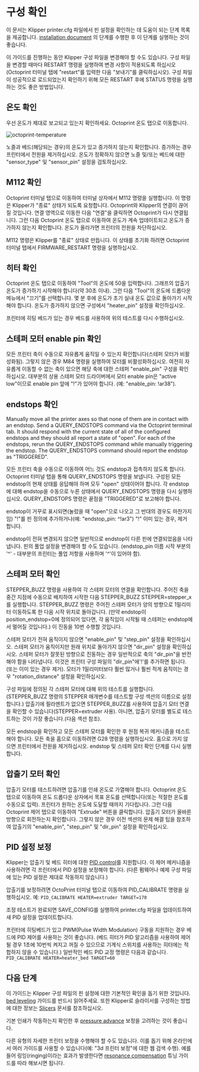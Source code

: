 # 구성 확인

이 문서는 Klipper printer.cfg 파일에서 핀 설정을 확인하는 데 도움이 되는 단계 목록을 제공합니다.
[installation document](Installation.md) 의 단계를 수행한 후 이 단계를 실행하는 것이 좋습니다.


이 가이드를 진행하는 동안 Klipper 구성 파일을 변경해야 할 수도 있습니다.
구성 파일을 변경할 때마다 RESTART 명령을 실행하여 변경 사항이 적용되도록 하십시오(Octoprint 터미널 탭에 "restart"를 입력한 다음 "보내기"를 클릭하십시오).
구성 파일이 성공적으로 로드되었는지 확인하기 위해 모든 RESTART 후에 STATUS 명령을 실행하는 것도 좋은 방법입니다.

## 온도 확인

우선 온도가 제대로 보고되고 있는지 확인하세요. Octoprint 온도 탭으로 이동합니다.

![octoprint-temperature](img/octoprint-temperature.png)

노즐과 베드(해당되는 경우)의 온도가 있고 증가하지 않는지 확인합니다. 증가하는 경우 프린터에서 전원을 제거하십시오.
온도가 정확하지 않으면 노즐 및/또는 베드에 대한 "sensor_type" 및 "sensor_pin" 설정을 검토하십시오.

## M112 확인

Octoprint 터미널 탭으로 이동하여 터미널 상자에서 M112 명령을 실행합니다. 이 명령은 Klipper가 "종료" 상태가 되도록 요청합니다.
Octoprint와 Klipper의 연결이 끊어질 것입니다. 연결 영역으로 이동한 다음 "연결"을 클릭하면 Octoprint가 다시 연결됩니다.
그런 다음 Octoprint 온도 탭으로 이동하여 온도가 계속 업데이트되고 온도가 증가하지 않는지 확인합니다.
온도가 올라가면 프린터의 전원을 차단하십시오.

M112 명령은 Klipper를 "종료" 상태로 만듭니다.
이 상태를 초기화 하려면 Octoprint 터미널 탭에서 FIRMWARE_RESTART 명령을 실행하십시오.


## 히터 확인

Octoprint 온도 탭으로 이동하여  "Tool"의 온도에 50을 입력합니다.
그래프의 압출기 온도가 증가하기 시작해야 합니다(약 30초 이내). 그런 다음 "Tool"의 온도에 드롭다운 메뉴에서 "끄기"를 선택합니다.
몇 분 후에 온도가 초기 실내 온도 값으로 돌아가기 시작해야 합니다. 온도가 증가하지 않으면 구성에서 "heater_pin" 설정을 확인하십시오.

프린터에 히팅 베드가 있는 경우 베드를 사용하여 위의 테스트를 다시 수행하십시오.



## 스테퍼 모터 enable pin 확인

모든 프린터 축이 수동으로 자유롭게 움직일 수 있는지 확인합니다(스테퍼 모터가 비활성화됨). 그렇지 않은 경우 M84 명령을 실행하여 모터를 비활성화하십시오.
여전히 자유롭게 이동할 수 없는 축이 있으면 해당 축에 대한 스테퍼 "enable_pin" 구성을 확인하십시오.
대부분의 상용 스테퍼 모터 드라이버에서 모터 enable pin은 "active low"이므로 enable pin 앞에 "!"가 있어야 합니다. (예: "enable_pin: !ar38").

## endstops 확인

Manually move all the printer axes so that none of them are in contact
with an endstop. Send a QUERY_ENDSTOPS command via the Octoprint
terminal tab. It should respond with the current state of all of the
configured endstops and they should all report a state of "open". For
each of the endstops, rerun the QUERY_ENDSTOPS command while manually
triggering the endstop. The QUERY_ENDSTOPS command should report the
endstop as "TRIGGERED".

모든 프린터 축을 수동으로 이동하여 어느 것도 endstop과 접촉하지 않도록 합니다.
Octoprint 터미널 탭을 통해 QUERY_ENDSTOPS 명령을 보냅니다. 구성된 모든 endstop의 현재 상태를 응답해야 하며 모두 "open" 상태이어야 합니다.
각 endstop에 대해 endstop을 수동으로 누른 상태에서 QUERY_ENDSTOPS 명령을 다시 실행하십시오.
QUERY_ENDSTOPS 명령은 끝점을 "TRIGGERED"로 보고해야 합니다.

endstop이 거꾸로 표시되면(눌렀을 때 "open"으로 나오고 그 반대의 경우도 마찬가지임) "!"를 핀 정의에 추가하거나(예: "endstop_pin: ^!ar3") "!" 이미 있는 경우, 제거 합니다.

endstop이 전혀 변경되지 않으면 일반적으로 endstop이 다른 핀에 연결되었음을 나타냅니다.
핀의 풀업 설정을 변경해야 할 수도 있습니다. (endstop_pin 이름 시작 부분의 '^' - 대부분의 프린터는 풀업 저항을 사용하며 '^'이 있어야 함).

## 스테퍼 모터 확인

STEPPER_BUZZ 명령을 사용하여 각 스테퍼 모터의 연결을 확인합니다. 주어진 축을 중간 지점에 수동으로 배치하여 시작한 다음 STEPPER_BUZZ STEPPER=stepper_x를 실행합니다.
STEPPER_BUZZ 명령은 주어진 스테퍼 모터가 양의 방향으로 1밀리미터 이동하도록 한 다음 시작 위치로 돌아갑니다.
(만약 endstop이 position_endstop=0에 정의되어 있다면, 각 움직임이 시작될 때 스테퍼는 endstop에서 멀어질 것입니다.) 이 진동을 10번 수행할 것입니다.

스테퍼 모터가 전혀 움직이지 않으면 "enable_pin" 및 "step_pin" 설정을 확인하십시오.
스테퍼 모터가 움직이지만 원래 위치로 돌아가지 않으면 "dir_pin" 설정을 확인하십시오.
스테퍼 모터가 잘못된 방향으로 진동하는 경우 일반적으로 축의 "dir_pin"을 반전해야 함을 나타냅니다. 이것은 프린터 구성 파일의 "dir_pin"에'!'를 추가하면 됩니다. (또는 이미 있는 경우 제거).
모터가 1밀리미터보다 훨씬 많거나 훨씬 적게 움직이는 경우 "rotation_distance" 설정을 확인하십시오.

구성 파일에 정의된 각 스테퍼 모터에 대해 위의 테스트를 실행합니다. (STEPPER_BUZZ 명령의 STEPPER 매개변수를 테스트할 구성 섹션의 이름으로 설정합니다.)
압출기에 필라멘트가 없으면 STEPPER_BUZZ를 사용하여 압출기 모터 연결을 확인할 수 있습니다(STEPPER=extruder 사용).
아니면, 압출기 모터를 별도로 테스트하는 것이 가장 좋습니다.(다음 섹션 참조).

모든 endstop을 확인하고 모든 스테퍼 모터를 확인한 후 원점 복귀 메커니즘을 테스트해야 합니다. 모든 축을 홈으로 이동하려면 G28 명령을 실행하십시오.
홈으로 가지 않으면 프린터에서 전원을 제거하십시오. endstop 및 스테퍼 모터 확인 단계를 다시 실행합니다.

## 압출기 모터 확인

압출기 모터를 테스트하려면 압출기를 인쇄 온도로 가열해야 합니다.
Octoprint 온도 탭으로 이동하여 온도 드롭다운 상자에서 목표 온도를 선택합니다(또는 적절한 온도를 수동으로 입력).
프린터가 원하는 온도에 도달할 때까지 기다립니다. 그런 다음 Octoprint 제어 탭으로 이동하여 "Extrude" 버튼을 클릭합니다.
압출기 모터가 올바른 방향으로 회전하는지 확인합니다. 그렇지 않은 경우 이전 섹션의 문제 해결 팁을 참조하여 압출기의 "enable_pin", "step_pin" 및 "dir_pin" 설정을 확인하십시오.



## PID 설정 보정


Klipper는 압출기 및 베드 히터에 대한 [PID control](https://en.wikipedia.org/wiki/PID_controller)를 지원합니다.
이 제어 메커니즘을 사용하려면 각 프린터에서 PID 설정을 보정해야 합니다. (다른 펌웨어나 예제 구성 파일에 있는 PID 설정은 제대로 작동하지 않습니다.)

압출기를 보정하려면 OctoPrint 터미널 탭으로 이동하여 PID_CALIBRATE 명령을 실행하십시오. 예: `PID_CALIBRATE HEATER=extruder TARGET=170`

조정 테스트가 완료되면 SAVE_CONFIG를 실행하여 printer.cfg 파일을 업데이트하여 새 PID 설정을 업데이트합니다.

프린터에 히팅베드가 있고 PWM(Pulse Width Modulation) 구동을 지원하는 경우 베드에 PID 제어를 사용하는 것이 좋습니다. (베드 히터가 PID 알고리즘을 사용하여 제어될 경우 1초에 10번씩 켜지고 꺼질 수 있으므로 기계식 스위치를 사용하는 히터에는 적합하지 않을 수 있습니다.)
일반적인 베드 PID 교정 명령은 다음과 같습니다. `PID_CALIBRATE HEATER=heater_bed TARGET=60`



## 다음 단계

이 가이드는 Klipper 구성 파일의 핀 설정에 대한 기본적인 확인을 돕기 위한 것입니다.
[bed leveling](Bed_Level.md) 가이드를 반드시 읽어주세요. 또한 Klipper로 슬라이서를 구성하는 방법에 대한 정보는 [Slicers](Slicers.md) 문서를 참조하십시오.

기본 인쇄가 작동하는지 확인한 후 [pressure advance](Pressure_Advance.md) 보정을 고려하는 것이 좋습니다.

다른 유형의 자세한 프린터 보정을 수행해야 할 수도 있습니다. 이를 돕기 위해 온라인에서 여러 가이드를 사용할 수 있습니다(예: "3d 프린터 보정"에 대한 웹 검색 수행).
예를 들어 링잉(ringing)이라는 효과가 발생한다면 [resonance compensation](Resonance_Compensation.md) 튜닝 가이드를 따라 해보시면 됩니다.

